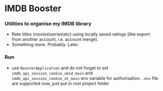 # IMDB Booster

### Utilities to organise my IMDB library

- Rate titles (movies\series\etc) using locally saved ratings (like export from another account, i.e. account merge).
- Something more. Probably. Later.

### Run

- use `BoosterApplication` and do not forget to set `imdb_api_session_cookie_ubid_main`
  and `imdb_api_session_cookie_at_main` env variable for authorisation. `.env` file are supported now, just put in root
  project folder
